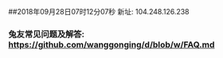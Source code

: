 ##2018年09月28日07时12分07秒 新址: 104.248.126.238
### 兔友常见问题及解答: https://github.com/wanggonging/d/blob/w/FAQ.md
